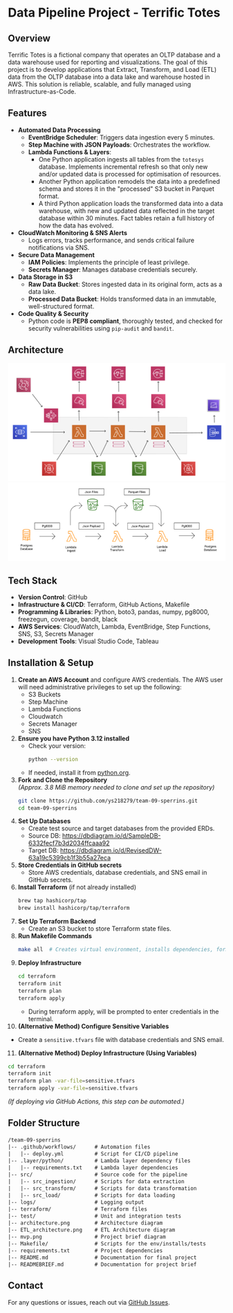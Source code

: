 # Data Pipeline Project - Terrific Totes

## Overview
Terrific Totes is a fictional company that operates an OLTP database and a data warehouse used for reporting and visualizations. The goal of this project is to develop applications that Extract, Transform, and Load (ETL) data from the OLTP database into a data lake and warehouse hosted in AWS. This solution is reliable, scalable, and fully managed using Infrastructure-as-Code.

## Features
- **Automated Data Processing**
  - **EventBridge Scheduler**: Triggers data ingestion every 5 minutes.
  - **Step Machine with JSON Payloads**: Orchestrates the workflow.
  - **Lambda Functions & Layers**: 
    - One Python application ingests all tables from the `totesys` database. Implements incremental refresh so that only new
      and/or updated data is processed for optimisation of resources.
    - Another Python application remodels the data into a predefined schema and stores it in the "processed" S3 bucket in Parquet format.
    - A third Python application loads the transformed data into a data warehouse, with new and updated data reflected in the target database within 30 minutes. Fact tables retain a full history of how the data has evolved.
- **CloudWatch Monitoring & SNS Alerts**
  - Logs errors, tracks performance, and sends critical failure notifications via SNS.
- **Secure Data Management**
  - **IAM Policies**: Implements the principle of least privilege.
  - **Secrets Manager**: Manages database credentials securely.
- **Data Storage in S3**
  - **Raw Data Bucket**: Stores ingested data in its original form, acts as a data lake.
  - **Processed Data Bucket**: Holds transformed data in an immutable, well-structured format.
- **Code Quality & Security**
  - Python code is **PEP8 compliant**, thoroughly tested, and checked for security vulnerabilities using `pip-audit` and `bandit`.

## Architecture
![Architecture Diagram](architecture.png)
![Architecture Diagram](ETL_architecture.png)   

## Tech Stack
- **Version Control**: GitHub
- **Infrastructure & CI/CD**: Terraform, GitHub Actions, Makefile
- **Programming & Libraries**: Python, boto3, pandas, numpy, pg8000, freezegun, coverage, bandit, black
- **AWS Services**: CloudWatch, Lambda, EventBridge, Step Functions, SNS, S3, Secrets Manager
- **Development Tools**: Visual Studio Code, Tableau

## Installation & Setup
1. **Create an AWS Account** and configure AWS credentials. 
   The AWS user will need administrative privileges to set up the following:
   - S3 Buckets
   - Step Machine
   - Lambda Functions
   - Cloudwatch
   - Secrets Manager
   - SNS
2. **Ensure you have Python 3.12 installed**  
   - Check your version:  
     ```sh
     python --version
     ```  
   - If needed, install it from [python.org](https://www.python.org/downloads/).
3. **Fork and Clone the Repository**  
   *(Approx. 3.8 MiB memory needed to clone and set up the repository)*
   ```sh   
   git clone https://github.com/ys218279/team-09-sperrins.git
   cd team-09-sperrins
   ```
4. **Set Up Databases**
   - Create test source and target databases from the provided ERDs.
   - Source DB: https://dbdiagram.io/d/SampleDB-6332fecf7b3d2034ffcaaa92
   - Target DB: https://dbdiagram.io/d/RevisedDW-63a19c5399cb1f3b55a27eca
5. **Store Credentials in GitHub secrets**
   - Store AWS credentials, database credentials, and SNS email in GitHub secrets.
6. **Install Terraform** (if not already installed)
   ```sh
   brew tap hashicorp/tap
   brew install hashicorp/tap/terraform
   ```
7. **Set Up Terraform Backend**
   - Create an S3 bucket to store Terraform state files.
8. **Run Makefile Commands**
   ```sh
   make all  # Creates virtual environment, installs dependencies, formats code, runs security and test coverage checks
   ```
9. **Deploy Infrastructure**
   ```sh
   cd terraform
   terraform init
   terraform plan
   terraform apply
   ```
   - During terraform apply, will be prompted to enter credentials in the terminal.
10. **(Alternative Method) Configure Sensitive Variables**
   - Create a `sensitive.tfvars` file with database credentials and SNS email.
11. **(Alternative Method) Deploy Infrastructure (Using Variables)**
   ```sh
   cd terraform
   terraform init
   terraform plan -var-file=sensitive.tfvars
   terraform apply -var-file=sensitive.tfvars
   ```
   *(If deploying via GitHub Actions, this step can be automated.)*

## Folder Structure
```
/team-09-sperrins
|-- .github/workflows/      # Automation files
|   |-- deploy.yml          # Script for CI/CD pipeline
|-- .layer/python/          # Lambda layer dependency files
|   |-- requirements.txt    # Lambda layer dependencies
|-- src/                    # Source code for the pipeline
|   |-- src_ingestion/      # Scripts for data extraction
|   |-- src_transform/      # Scripts for data transformation
|   |-- src_load/           # Scripts for data loading
|-- logs/                   # Logging output
|-- terraform/              # Terraform files
|-- test/                   # Unit and integration tests
|-- architecture.png        # Architecture diagram 
|-- ETL_architecture.png    # ETL Architecture diagram 
|-- mvp.png                 # Project brief diagram
|-- Makefile/               # Scripts for the env/installs/tests
|-- requirements.txt        # Project dependencies
|-- README.md               # Documentation for final project
|-- READMEBRIEF.md          # Documentation for project brief
```

## Contact
For any questions or issues, reach out via [GitHub Issues](https://github.com/ys218279/ys-sperrins-etl/issues).
